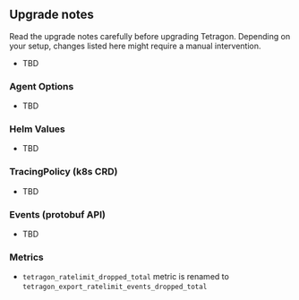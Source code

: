 ## Upgrade notes

Read the upgrade notes carefully before upgrading Tetragon.
Depending on your setup, changes listed here might require a manual intervention.

* TBD

### Agent Options

* TBD

### Helm Values

* TBD

### TracingPolicy (k8s CRD)

* TBD

### Events (protobuf API)

* TBD

### Metrics

* `tetragon_ratelimit_dropped_total` metric is renamed to `tetragon_export_ratelimit_events_dropped_total`
